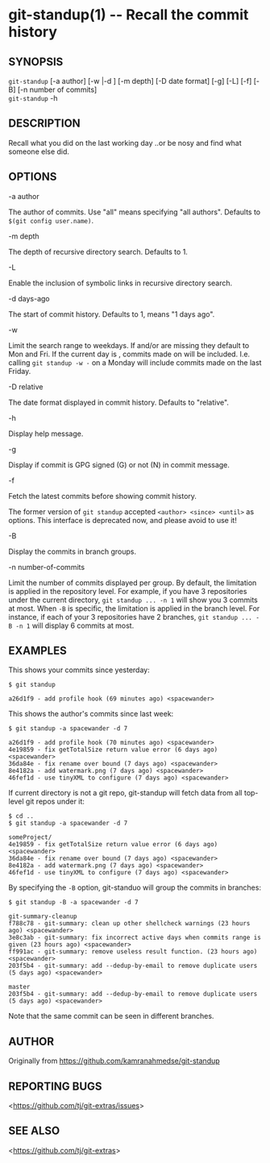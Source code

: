 git-standup(1) -- Recall the commit history
=================================

## SYNOPSIS

`git-standup` [-a author] [-w <weekstart-weekend>|-d <days-ago>] [-m depth] [-D date format] [-g] [-L] [-f] [-B] [-n number of commits]  
`git-standup` -h

## DESCRIPTION

Recall what you did on the last working day ..or be nosy and find what someone else did.

## OPTIONS

-a author

The author of commits. Use "all" means specifying "all authors".
Defaults to `$(git config user.name)`.

-m depth

The depth of recursive directory search. Defaults to 1.

-L

Enable the inclusion of symbolic links in recursive directory search.

-d days-ago

The start of commit history. Defaults to 1, means "1 days ago".

-w <weekstart-weekend>

Limit the search range to weekdays.
If <weekstart> and/or <weekend> are missing they default to Mon and Fri.
If the current day is <weekstart>, commits made on <weekend> will be included.
I.e. calling `git standup -w -` on a Monday will include commits made on the last Friday.

-D relative

The date format displayed in commit history. Defaults to "relative".

-h

Display help message.

-g

Display if commit is GPG signed (G) or not (N) in commit message.

-f

Fetch the latest commits before showing commit history.

The former version of `git standup` accepted `<author> <since> <until>` as options.
This interface is deprecated now, and please avoid to use it!

-B

Display the commits in branch groups.

-n number-of-commits

Limit the number of commits displayed per group.
By default, the limitation is applied in the repository level. For example, if you
have 3 repositories under the current directory, `git standup ... -n 1` will
show you 3 commits at most.
When `-B` is  specific, the limitation is applied in the branch level. For instance,
if each of your 3 repositories have 2 branches, `git standup ... -B -n 1` will
display 6 commits at most.

## EXAMPLES

This shows your commits since yesterday:

    $ git standup

    a26d1f9 - add profile hook (69 minutes ago) <spacewander>

This shows the author's commits since last week:

    $ git standup -a spacewander -d 7

    a26d1f9 - add profile hook (70 minutes ago) <spacewander>
    4e19859 - fix getTotalSize return value error (6 days ago) <spacewander>
    36da84e - fix rename over bound (7 days ago) <spacewander>
    8e4182a - add watermark.png (7 days ago) <spacewander>
    46fef1d - use tinyXML to configure (7 days ago) <spacewander>

If current directory is not a git repo, git-standup will fetch data from all top-level git repos under it:

    $ cd ..
    $ git standup -a spacewander -d 7

    someProject/
    4e19859 - fix getTotalSize return value error (6 days ago) <spacewander>
    36da84e - fix rename over bound (7 days ago) <spacewander>
    8e4182a - add watermark.png (7 days ago) <spacewander>
    46fef1d - use tinyXML to configure (7 days ago) <spacewander>

By specifying the `-B` option, git-standuo will group the commits in branches:

    $ git standup -B -a spacewander -d 7

    git-summary-cleanup
    f788c78 - git-summary: clean up other shellcheck warnings (23 hours ago) <spacewander>
    3e8c3ab - git-summary: fix incorrect active days when commits range is given (23 hours ago) <spacewander>
    ff991ac - git-summary: remove useless result function. (23 hours ago) <spacewander>
    203f5b4 - git-summary: add --dedup-by-email to remove duplicate users (5 days ago) <spacewander>

    master
    203f5b4 - git-summary: add --dedup-by-email to remove duplicate users (5 days ago) <spacewander>

Note that the same commit can be seen in different branches.

## AUTHOR

Originally from https://github.com/kamranahmedse/git-standup

## REPORTING BUGS

&lt;<https://github.com/tj/git-extras/issues>&gt;

## SEE ALSO

&lt;<https://github.com/tj/git-extras>&gt;

